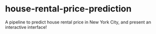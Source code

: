 # house-rental-price-prediction

A pipeline to predict house rental price in New York City, and present an interactive interface!
